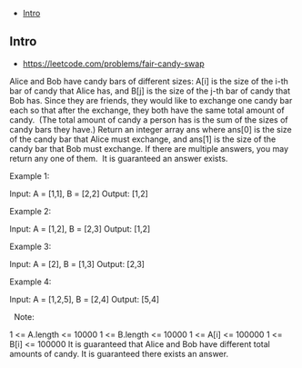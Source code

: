 - [Intro](#intro)

## Intro

- https://leetcode.com/problems/fair-candy-swap

Alice and Bob have candy bars of different sizes: A[i] is the size of the i-th bar of candy that Alice has, and B[j] is the size of the j-th bar of candy that Bob has.
Since they are friends, they would like to exchange one candy bar each so that after the exchange, they both have the same total amount of candy.  (The total amount of candy a person has is the sum of the sizes of candy bars they have.)
Return an integer array ans where ans[0] is the size of the candy bar that Alice must exchange, and ans[1] is the size of the candy bar that Bob must exchange.
If there are multiple answers, you may return any one of them.  It is guaranteed an answer exists.
 

Example 1:

Input: A = [1,1], B = [2,2]
Output: [1,2]


Example 2:

Input: A = [1,2], B = [2,3]
Output: [1,2]


Example 3:

Input: A = [2], B = [1,3]
Output: [2,3]


Example 4:

Input: A = [1,2,5], B = [2,4]
Output: [5,4]

 
Note:

1 <= A.length <= 10000
1 <= B.length <= 10000
1 <= A[i] <= 100000
1 <= B[i] <= 100000
It is guaranteed that Alice and Bob have different total amounts of candy.
It is guaranteed there exists an answer.





